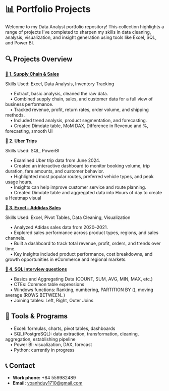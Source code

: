 # 📊 Portfolio Projects

Welcome to my Data Analyst portfolio repository!
This collection highlights a range of projects I've completed to sharpen my skills in data cleaning, analysis, visualization, and insight generation using tools like Excel, SQL, and Power BI.

## 🔍 Projects Overview

[**📁 1. Supply Chain & Sales**](https://github.com/voanhduy1710/Portfolio_projects/tree/main/3.%20Supply%20chain%20%26%20Sales)

Skills Used: Excel, Data Analysis, Inventory Tracking

&nbsp;&nbsp;&nbsp;&nbsp;• Extract, basic analysis, cleaned the raw data.  
&nbsp;&nbsp;&nbsp;&nbsp;• Combined supply chain, sales, and customer data for a full view of business performance.  
&nbsp;&nbsp;&nbsp;&nbsp;• Tracked revenue, profit, return rates, order volume, and shipping methods.  
&nbsp;&nbsp;&nbsp;&nbsp;• Included trend analysis, product segmentation, and forecasting.  
&nbsp;&nbsp;&nbsp;&nbsp;• Created Dimdate table, MoM DAX, Difference in Revenue and %, forecasting, smooth UI  

[**📁 2. Uber Trips**](https://github.com/voanhduy1710/Portfolio_projects/tree/main/2.%20Uber%20Trips)

Skills Used: SQL, PowerBI

&nbsp;&nbsp;&nbsp;&nbsp;• Examined Uber trip data from June 2024.  
&nbsp;&nbsp;&nbsp;&nbsp;• Created an interactive dashboard to monitor booking volume, trip duration, fare amounts, and customer behavior.  
&nbsp;&nbsp;&nbsp;&nbsp;• Highlighted most popular routes, preferred vehicle types, and peak usage hours.  
&nbsp;&nbsp;&nbsp;&nbsp;• Insights can help improve customer service and route planning.  
&nbsp;&nbsp;&nbsp;&nbsp;• Created Dimdate table and aggregated data into Hours of day to create a Heatmap visual  

[**📁 3. Excel – Addidas Sales**](https://github.com/voanhduy1710/Portfolio_projects/tree/main/1.%20Excel%20-%20Addidas%20Sales)

Skills Used: Excel, Pivot Tables, Data Cleaning, Visualization

&nbsp;&nbsp;&nbsp;&nbsp;• Analyzed Adidas sales data from 2020–2021.  
&nbsp;&nbsp;&nbsp;&nbsp;• Explored sales performance across product types, regions, and sales channels.  
&nbsp;&nbsp;&nbsp;&nbsp;• Built a dashboard to track total revenue, profit, orders, and trends over time.  
&nbsp;&nbsp;&nbsp;&nbsp;• Key insights included product performance, cost breakdowns, and growth opportunities in eCommerce and regional markets.

[**📁 4. SQL interview questions**](https://github.com/voanhduy1710/Portfolio_projects/blob/main/4.%20SQL_questions.md)

&nbsp;&nbsp;&nbsp;&nbsp;• Basics and Aggregating Data (COUNT, SUM, AVG, MIN, MAX, etc.)  
&nbsp;&nbsp;&nbsp;&nbsp;• CTEs: Common table expressions   
&nbsp;&nbsp;&nbsp;&nbsp;• Windows functions: Ranking, numbering, PARTITION BY (), moving average (ROWS BETWEEN..)  
&nbsp;&nbsp;&nbsp;&nbsp;• Joining tables: Left, Right, Outer Joins      

## 🧰 Tools & Programs

&nbsp;&nbsp;&nbsp;&nbsp;• Excel: formulas, charts, pivot tables, dashboards  
&nbsp;&nbsp;&nbsp;&nbsp;• SQL(PostgreSQL): data extraction, transformation, cleaning, aggregation, establishing pipeline  
&nbsp;&nbsp;&nbsp;&nbsp;• Power BI: visualization, DAX, forecast  
&nbsp;&nbsp;&nbsp;&nbsp;• Python: currently in progress

## 📞 Contact

- **Work phone:** +84 559982489
- **Email:** voanhduy1710@gmail.com
